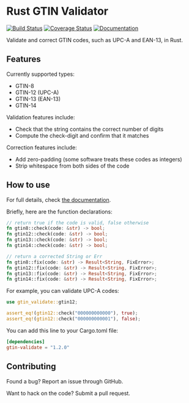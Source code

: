 # Rust GTIN Validator
[![Build Status](https://travis-ci.org/austinhartzheim/rust-gtin-validate.svg?branch=master)](https://travis-ci.org/austinhartzheim/rust-gtin-validate)
[![Coverage Status](https://coveralls.io/repos/github/austinhartzheim/rust-gtin-validate/badge.svg)](https://coveralls.io/github/austinhartzheim/rust-gtin-validate)
[![Documentation](https://docs.rs/gtin-validate/badge.svg)](https://docs.rs/gtin-validate/)

Validate and correct GTIN codes, such as UPC-A and EAN-13, in Rust.

## Features
Currently supported types:
* GTIN-8
* GTIN-12 (UPC-A)
* GTIN-13 (EAN-13)
* GTIN-14

Validation features include:
* Check that the string contains the correct number of digits
* Compute the check-digit and confirm that it matches

Correction features include:
* Add zero-padding (some software treats these codes as integers)
* Strip whitespace from both sides of the code

## How to use
For full details, check [the documentation](https://docs.rs/gtin-validate/).

Briefly, here are the function declarations:
```rust
// return true if the code is valid, false otherwise
fn gtin8::check(code: &str) -> bool;
fn gtin12::check(code: &str) -> bool;
fn gtin13::check(code: &str) -> bool;
fn gtin14::check(code: &str) -> bool;

// return a corrected String or Err
fn gtin8::fix(code: &str) -> Result<String, FixError>;
fn gtin12::fix(code: &str) -> Result<String, FixError>;
fn gtin13::fix(code: &str) -> Result<String, FixError>;
fn gtin14::fix(code: &str) -> Result<String, FixError>;
```

For example, you can validate UPC-A codes:
```rust
use gtin_validate::gtin12;

assert_eq!(gtin12::check("000000000000"), true);
assert_eq!(gtin12::check("000000000001"), false);
```

You can add this line to your Cargo.toml file:
```toml
[dependencies]
gtin-validate = "1.2.0"
```

## Contributing
Found a bug? Report an issue through GitHub.

Want to hack on the code? Submit a pull request.
